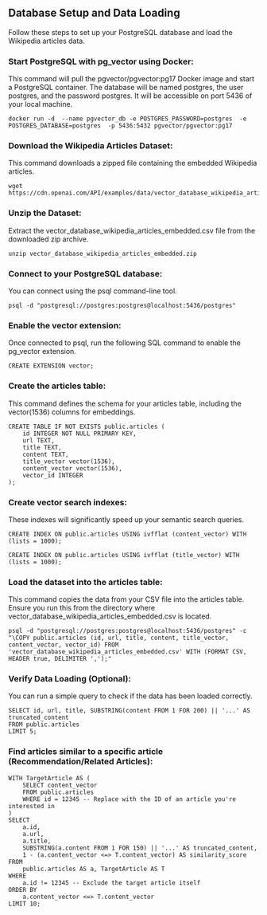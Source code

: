 ## Database Setup and Data Loading

Follow these steps to set up your PostgreSQL database and load the Wikipedia articles data.

### Start PostgreSQL with pg_vector using Docker:

This command will pull the pgvector/pgvector:pg17 Docker image and start a PostgreSQL container. The database will be named postgres, the user postgres, and the password postgres. It will be accessible on port 5436 of your local machine.

```shell
docker run -d  --name pgvector_db -e POSTGRES_PASSWORD=postgres  -e POSTGRES_DATABASE=postgres  -p 5436:5432 pgvector/pgvector:pg17
```

### Download the Wikipedia Articles Dataset:

This command downloads a zipped file containing the embedded Wikipedia articles.

```
wget https://cdn.openai.com/API/examples/data/vector_database_wikipedia_articles_embedded.zip
```


### Unzip the Dataset:

Extract the vector_database_wikipedia_articles_embedded.csv file from the downloaded zip archive.

```
unzip vector_database_wikipedia_articles_embedded.zip
```

### Connect to your PostgreSQL database:

You can connect using the psql command-line tool.

```
psql -d "postgresql://postgres:postgres@localhost:5436/postgres"
```

### Enable the vector extension:

Once connected to psql, run the following SQL command to enable the pg_vector extension.

```
CREATE EXTENSION vector;
```

### Create the articles table:

This command defines the schema for your articles table, including the vector(1536) columns for embeddings.

```
CREATE TABLE IF NOT EXISTS public.articles (
    id INTEGER NOT NULL PRIMARY KEY,
    url TEXT,
    title TEXT,
    content TEXT,
    title_vector vector(1536),
    content_vector vector(1536),
    vector_id INTEGER
);
```

### Create vector search indexes:

These indexes will significantly speed up your semantic search queries.

```
CREATE INDEX ON public.articles USING ivfflat (content_vector) WITH (lists = 1000);
```

```
CREATE INDEX ON public.articles USING ivfflat (title_vector) WITH (lists = 1000);
```

### Load the dataset into the articles table:

This command copies the data from your CSV file into the articles table. Ensure you run this from the directory where vector_database_wikipedia_articles_embedded.csv is located.

```
psql -d "postgresql://postgres:postgres@localhost:5436/postgres" -c "\COPY public.articles (id, url, title, content, title_vector, content_vector, vector_id) FROM 'vector_database_wikipedia_articles_embedded.csv' WITH (FORMAT CSV, HEADER true, DELIMITER ',');"
```


### Verify Data Loading (Optional):
You can run a simple query to check if the data has been loaded correctly.

```
SELECT id, url, title, SUBSTRING(content FROM 1 FOR 200) || '...' AS truncated_content
FROM public.articles
LIMIT 5;
```


### Find articles similar to a specific article (Recommendation/Related Articles):

```
WITH TargetArticle AS (
    SELECT content_vector
    FROM public.articles
    WHERE id = 12345 -- Replace with the ID of an article you're interested in
)
SELECT
    a.id,
    a.url,
    a.title,
    SUBSTRING(a.content FROM 1 FOR 150) || '...' AS truncated_content,
    1 - (a.content_vector <=> T.content_vector) AS similarity_score
FROM
    public.articles AS a, TargetArticle AS T
WHERE
    a.id != 12345 -- Exclude the target article itself
ORDER BY
    a.content_vector <=> T.content_vector
LIMIT 10;
```







<!-- 



```
docker run -d  --name pgvector_db -e POSTGRES_PASSWORD=postgres  -e POSTGRES_DATABASE=postgres  -p 5436:5432 pgvector/pgvector:pg17
```


```
wget https://cdn.openai.com/API/examples/data/vector_database_wikipedia_articles_embedded.zip
```


```
unzip vector_database_wikipedia_articles_embedded.zip
```

```
CREATE EXTENSION vector;
```



```
CREATE TABLE IF NOT EXISTS public.articles (
    id INTEGER NOT NULL PRIMARY KEY,
    url TEXT,
    title TEXT,
    content TEXT,
    title_vector vector(1536),
    content_vector vector(1536),
    vector_id INTEGER
);
```


```
CREATE INDEX ON public.articles USING ivfflat (content_vector) WITH (lists = 1000);
```

```
CREATE INDEX ON public.articles USING ivfflat (title_vector) WITH (lists = 1000);
```



```
 psql -d "postgresql://postgres:postgres@localhost:5436/postgres" -c "\COPY public.articles (id, url, title, content, title_vector, content_vector, vector_id) FROM 'vector_database_wikipedia_articles_embedded.csv' WITH (FORMAT CSV, HEADER true, DELIMITER ',');"
```


```
SELECT id, url, title, SUBSTRING(content FROM 1 FOR 200) || '...' AS truncated_content
FROM public.articles
-- WHERE id = 12345
LIMIT 5;
```


Find articles similar to a specific article (Recommendation/Related Articles):

```
WITH TargetArticle AS (
    SELECT content_vector
    FROM public.articles
    WHERE id = 12345 -- Replace with the ID of an article you're interested in
)
SELECT
    a.id,
    a.url,
    a.title,
    SUBSTRING(a.content FROM 1 FOR 150) || '...' AS truncated_content,
    1 - (a.content_vector <=> T.content_vector) AS similarity_score
FROM
    public.articles AS a, TargetArticle AS T
WHERE
    a.id != 12345 -- Exclude the target article itself
ORDER BY
    a.content_vector <=> T.content_vector
LIMIT 10;
``` -->
